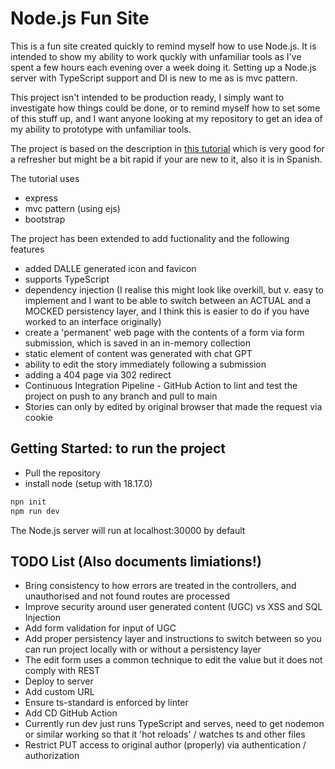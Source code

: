 # Node.js Fun Site

This is a fun site created quickly to remind myself how to use Node.js.  It is intended to show my ability to work quckly with unfamiliar tools as I've spent a few hours each evening over a week doing it.   Setting up a Node.js server with TypeScript support and DI is new to me as is mvc pattern.

This project isn't intended to be production ready, I simply want to investigate how things could be done, or to remind myself how to set some of this stuff up, and I want anyone looking at my repository to get an idea of my ability to prototype with unfamiliar tools.

The project is based on the description in [this tutorial](https://www.youtube.com/watch?v=OVESuyVoPkI) which is very good for a refresher but might be a bit rapid if your are new to it, also it is in Spanish.

The tutorial uses
- express
- mvc pattern (using ejs)
- bootstrap

The project has been extended to add fuctionality and the following features
- added DALLE generated icon and favicon
- supports TypeScript
- dependency injection (I realise this might look like overkill, but v. easy to implement and I want to be able to switch between an ACTUAL and a MOCKED persistency layer, and I think this is easier to do if you have worked to an interface originally)
- create a 'permanent' web page with the contents of a form via form submission, which is saved in an in-memory collection
- static element of content was generated with chat GPT
- ability to edit the story immediately following a submission
- adding a 404 page via 302 redirect
- Continuous Integration Pipeline - GitHub Action to lint and test the project on push to any branch and pull to main
- Stories can only by edited by original browser that made the request via cookie

## Getting Started: to run the project

- Pull the repository
- install node (setup with 18.17.0)

```bash
npn init
npm run dev
```

The Node.js server will run at localhost:30000 by default

## TODO List (Also documents limiations!)
- Bring consistency to how errors are treated in the controllers, and unauthorised and not found routes are processed
- Improve security around user generated content (UGC) vs XSS and SQL Injection
- Add form validation for input of UGC
- Add proper persistency layer and instructions to switch between so you can run project locally with or without a persistency layer
- The edit form uses a common technique to edit the value but it does not comply with REST
- Deploy to server
- Add custom URL
- Ensure ts-standard is enforced by linter
- Add CD GitHub Action
- Currently run dev just runs TypeScript and serves, need to get nodemon or similar working so that it 'hot reloads' / watches ts and other files
- Restrict PUT access to original author (properly) via authentication / authorization

